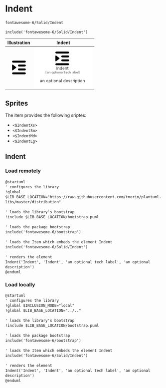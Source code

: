 # Indent


```text
fontawesome-6/Solid/Indent
```

```text
include('fontawesome-6/Solid/Indent')
```



| Illustration | Indent |
| :---: | :---: |
| ![illustration for Illustration](../../fontawesome-6/Solid/Indent.png) | ![illustration for Indent](../../fontawesome-6/Solid/Indent.Local.png) |



## Sprites
The item provides the following sriptes:

- `<$IndentXs>`
- `<$IndentSm>`
- `<$IndentMd>`
- `<$IndentLg>`





## Indent

### Load remotely
```plantuml
@startuml
' configures the library
!global $LIB_BASE_LOCATION="https://raw.githubusercontent.com/tmorin/plantuml-libs/master/distribution"

' loads the library's bootstrap
!include $LIB_BASE_LOCATION/bootstrap.puml

' loads the package bootstrap
include('fontawesome-6/bootstrap')

' loads the Item which embeds the element Indent
include('fontawesome-6/Solid/Indent')

' renders the element
Indent('Indent', 'Indent', 'an optional tech label', 'an optional description')
@enduml
```

### Load locally
```plantuml
@startuml
' configures the library
!global $INCLUSION_MODE="local"
!global $LIB_BASE_LOCATION="../.."

' loads the library's bootstrap
!include $LIB_BASE_LOCATION/bootstrap.puml

' loads the package bootstrap
include('fontawesome-6/bootstrap')

' loads the Item which embeds the element Indent
include('fontawesome-6/Solid/Indent')

' renders the element
Indent('Indent', 'Indent', 'an optional tech label', 'an optional description')
@enduml
```

